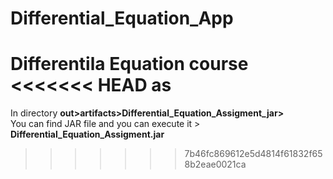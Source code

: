 # Differential_Equation_App
Differentila Equation course
<<<<<<< HEAD
as
=======
In directory **out>artifacts>Differential_Equation_Assigment_jar>**  
You can find JAR file and you can execute it > **Differential_Equation_Assigment.jar**
>>>>>>> 7b46fc869612e5d4814f61832f658b2eae0021ca
